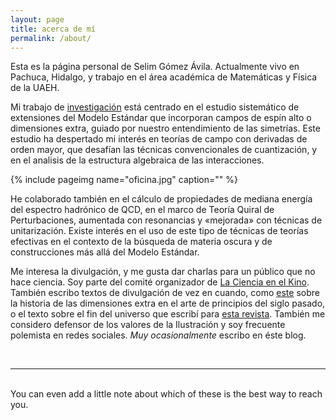 ```yaml
---
layout: page
title: acerca de mí
permalink: /about/
---
```



Esta es la página personal de Selim Gómez Ávila. Actualmente vivo en
Pachuca, Hidalgo, y trabajo en el área académica de Matemáticas y
Física de la UAEH.

Mi trabajo de [investigación][scholar] está centrado en el estudio
sistemático de extensiones del Modelo Estándar que incorporan campos
de espín alto o dimensiones extra, guiado por nuestro entendimiento de
las simetrías. Este estudio ha despertado mi interés en teorías de
campo con derivadas de orden mayor, que desafían las técnicas
convencionales de cuantización, y en el analisis de la estructura
algebraica de las interacciones.

{% include pageimg name="oficina.jpg" caption="" %}


He colaborado también en el cálculo de propiedades de mediana energía
del espectro hadrónico de QCD, en el marco de Teoría Quiral de
Perturbaciones, aumentada con resonancias y «mejorada» con técnicas de
unitarización. Existe interés en el uso de este tipo de técnicas de
teorías efectivas en el contexto de la búsqueda de materia oscura y de
construcciones más allá del Modelo Estándar.

Me interesa la divulgación, y me gusta dar charlas para un público que
no hace ciencia. Soy parte del comité organizador
de [La Ciencia en el Kino][kinofb]. También escribo textos de
divulgación de vez en cuando, como [este][artxd] sobre la historia de
las dimensiones extra en el arte de principios del siglo pasado, o el
texto sobre el fin del universo que escribí
para [esta revista][dedalo]. También me considero defensor de los
valores de la Ilustración y soy frecuente polemista en redes
sociales. *Muy ocasionalmente* escribo en éste blog.


[scholar]: http://scholar.google.com.mx/citations?sortby=pubdate&amp;hl=en&amp;user=kMPe38YAAAAJ&amp;view_op=list_works
[kinofb]: https://facebook.com/lacienciaenelkino
[artxd]: http://www.redalyc.org/articulo.oa?id=41612893006
[dedalo]: http://issuu.com/culturagto/docs/dedalo_ii

<br/>
<hr/>
<br/>
<span class="contacticon center">
	<a href="mailto:selim_gomez@uaeh.edu.mx"><i class="fa fa-envelope-square"></i></a>
	<a href="https://github.com/selimibn" target="_blank"><i class="fa fa-github-square"></i></a>
	<a href="https://www.linkedin.com/in/selimibn" target="_blank"><i class="fa fa-linkedin-square"></i></a>
	<a href="https://twitter.com/selimibn" target="_blank"><i class="fa fa-twitter-square"></i></a>
</span>

<div class="col three caption">
	You can even add a little note about which of these is the best way to reach you.
</div>

